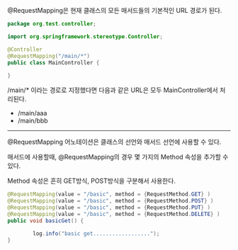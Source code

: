 @RequestMapping은 현재 클래스의 모든 매서드들의 기본적인 URL 경로가 된다.

```java
package org.test.controller;

import org.springframework.stereotype.Controller;

@Controller
@RequestMapping("/main/*")
public class MainController {
	
}
```

/main/* 이라는 경로로 지정했다면 다음과 같은 URL은 모두 MainController에서 처리된다.

-   /main/aaa
-   /main/bbb

---

@RequestMapping 어노테이션은 클래스의 선언와 매서드 선언에 사용할 수 있다.

매서드에 사용할때, @RequestMapping의 경우 몇 가지의 Method 속성을 추가할 수 있다.

Method 속성은 흔히 GET방식, POST방식을 구분해서 사용한다.

```java
@RequestMapping(value = "/basic", method = {RequestMethod.GET} )
@RequestMapping(value = "/basic", method = {RequestMethod.POST} )
@RequestMapping(value = "/basic", method = {RequestMethod.PUT} )
@RequestMapping(value = "/basic", method = {RequestMethod.DELETE} )
public void basicGet() {
		
		log.info("basic get..................");
}
```